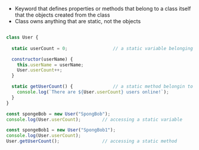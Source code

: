 - Keyword that defines properties or methods that belong to a class itself that the objects created from the class
- Class owns anything that are static, not the objects

``` javascript

class User {
  
  static userCount = 0;                 // a static variable belonging to this class User

  constructor(userName) {
    this.userName = userName;
    User.userCount++;
  }

  static getUserCount() {               // a static method belongin to this class User
    console.log(`There are ${User.userCount} users online!`);
  }
}

const spongeBob = new User("SpongBob");
console.log(User.userCount);        // accessing a static variable

const spongeBob1 = new User("SpongBob1");
console.log(User.userCount);
User.getUserCount();                // accessing a static method

```